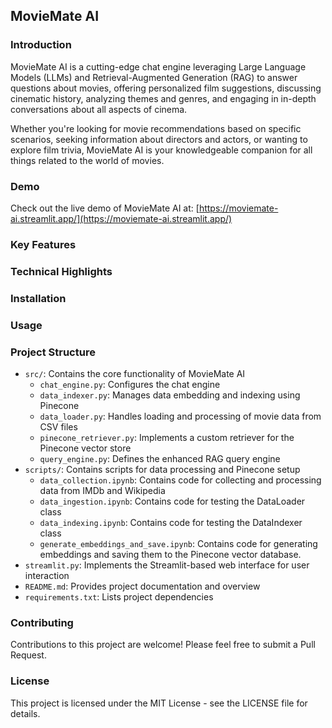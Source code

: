 ## MovieMate AI

### Introduction
MovieMate AI is a cutting-edge chat engine leveraging Large Language Models (LLMs) and Retrieval-Augmented Generation (RAG) to answer questions about movies, offering personalized film suggestions, discussing cinematic history, analyzing themes and genres, and engaging in in-depth conversations about all aspects of cinema.

Whether you're looking for movie recommendations based on specific scenarios, seeking information about directors and actors, or wanting to explore film trivia, MovieMate AI is your knowledgeable companion for all things related to the world of movies.

### Demo
Check out the live demo of MovieMate AI at: [https://moviemate-ai.streamlit.app/](https://moviemate-ai.streamlit.app/)


### Key Features


### Technical Highlights

<!-- - **Embedding Model**: Utilizes OpenAI's text-embedding-3-large model for generating high-quality embeddings.
- **Language Model**: Powered by OpenAI's GPT-4o for natural language understanding and generation.
- **Data Indexing**: Custom DataIndexer class for efficient embedding and indexing of movie data.
- **Retrieval System**: PineconeRetriever class for sophisticated querying of the vector store with metadata filtering capabilities.
- **Chat Engine**: Flexible chat engine setup supporting various modes of interaction. -->


### Installation


### Usage



### Project Structure

- `src/`: Contains the core functionality of MovieMate AI
  - `chat_engine.py`: Configures the chat engine
  - `data_indexer.py`: Manages data embedding and indexing using Pinecone
  - `data_loader.py`: Handles loading and processing of movie data from CSV files
  - `pinecone_retriever.py`: Implements a custom retriever for the Pinecone vector store
  - `query_engine.py`: Defines the enhanced RAG query engine
- `scripts/`: Contains scripts for data processing and Pinecone setup
    - `data_collection.ipynb`: Contains code for collecting and processing data from IMDb and Wikipedia
    - `data_ingestion.ipynb`: Contains code for testing the DataLoader class
    - `data_indexing.ipynb`: Contains code for testing the DataIndexer class
    - `generate_embeddings_and_save.ipynb`: Contains code for generating embeddings and saving them to the Pinecone vector database.
- `streamlit.py`: Implements the Streamlit-based web interface for user interaction
- `README.md`: Provides project documentation and overview
- `requirements.txt`: Lists project dependencies


### Contributing

Contributions to this project are welcome! Please feel free to submit a Pull Request.

### License

This project is licensed under the MIT License - see the LICENSE file for details.
